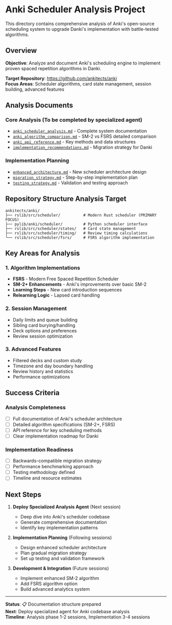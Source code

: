 # Anki Scheduler Analysis Project

This directory contains comprehensive analysis of Anki's open-source scheduling system to upgrade Danki's implementation with battle-tested algorithms.

## Overview

**Objective**: Analyze and document Anki's scheduling engine to implement proven spaced repetition algorithms in Danki.

**Target Repository**: https://github.com/ankitects/anki  
**Focus Areas**: Scheduler algorithms, card state management, session building, advanced features

## Analysis Documents

### Core Analysis (To be completed by specialized agent)
- [`anki_scheduler_analysis.md`](./anki_scheduler_analysis.md) - Complete system documentation
- [`anki_algorithm_comparison.md`](./anki_algorithm_comparison.md) - SM-2 vs FSRS detailed comparison  
- [`anki_api_reference.md`](./anki_api_reference.md) - Key methods and data structures
- [`implementation_recommendations.md`](./implementation_recommendations.md) - Migration strategy for Danki

### Implementation Planning
- [`enhanced_architecture.md`](./enhanced_architecture.md) - New scheduler architecture design
- [`migration_strategy.md`](./migration_strategy.md) - Step-by-step implementation plan
- [`testing_strategy.md`](./testing_strategy.md) - Validation and testing approach

## Repository Structure Analysis Target

```
ankitects/anki/
├── rslib/src/scheduler/          # Modern Rust scheduler (PRIMARY FOCUS)
├── pylib/anki/scheduler/         # Python scheduler interface
├── rslib/src/scheduler/states/   # Card state management
├── rslib/src/scheduler/timing/   # Review timing calculations
└── rslib/src/scheduler/fsrs/     # FSRS algorithm implementation
```

## Key Areas for Analysis

### 1. **Algorithm Implementations**
- **FSRS** - Modern Free Spaced Repetition Scheduler
- **SM-2+ Enhancements** - Anki's improvements over basic SM-2
- **Learning Steps** - New card introduction sequences
- **Relearning Logic** - Lapsed card handling

### 2. **Session Management**
- Daily limits and queue building
- Sibling card burying/handling
- Deck options and preferences
- Review session optimization

### 3. **Advanced Features**
- Filtered decks and custom study
- Timezone and day boundary handling
- Review history and statistics
- Performance optimizations

## Success Criteria

### Analysis Completeness
- [ ] Full documentation of Anki's scheduler architecture
- [ ] Detailed algorithm specifications (SM-2+, FSRS)
- [ ] API reference for key scheduling methods
- [ ] Clear implementation roadmap for Danki

### Implementation Readiness
- [ ] Backwards-compatible migration strategy
- [ ] Performance benchmarking approach
- [ ] Testing methodology defined
- [ ] Timeline and resource estimates

## Next Steps

1. **Deploy Specialized Analysis Agent** (Next session)
   - Deep dive into Anki's scheduler codebase
   - Generate comprehensive documentation
   - Identify key implementation patterns

2. **Implementation Planning** (Following sessions)
   - Design enhanced scheduler architecture
   - Plan gradual migration strategy
   - Set up testing and validation framework

3. **Development & Integration** (Future sessions)
   - Implement enhanced SM-2 algorithm
   - Add FSRS algorithm option
   - Build advanced analytics system

---

**Status**: 📋 Documentation structure prepared  
**Next**: Deploy specialized agent for Anki codebase analysis  
**Timeline**: Analysis phase 1-2 sessions, Implementation 3-4 sessions